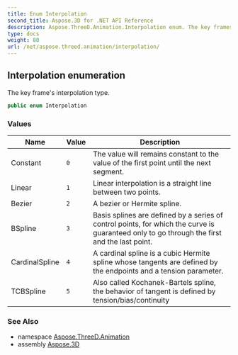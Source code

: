 ```yaml
---
title: Enum Interpolation
second_title: Aspose.3D for .NET API Reference
description: Aspose.ThreeD.Animation.Interpolation enum. The key frames interpolation type
type: docs
weight: 80
url: /net/aspose.threed.animation/interpolation/
---
```

## Interpolation enumeration

The key frame's interpolation type.

```csharp
public enum Interpolation
```

### Values

| Name | Value | Description |
| --- | --- | --- |
| Constant | `0` | The value will remains constant to the value of the first point until the next segment. |
| Linear | `1` | Linear interpolation is a straight line between two points. |
| Bezier | `2` | A bezier or Hermite spline. |
| BSpline | `3` | Basis splines are defined by a series of control points, for which the curve is guaranteed only to go through the first and the last point. |
| CardinalSpline | `4` | A cardinal spline is a cubic Hermite spline whose tangents are defined by the endpoints and a tension parameter. |
| TCBSpline | `5` | Also called Kochanek-Bartels spline, the behavior of tangent is defined by tension/bias/continuity |

### See Also

* namespace [Aspose.ThreeD.Animation](../../aspose.threed.animation/)
* assembly [Aspose.3D](../../)


